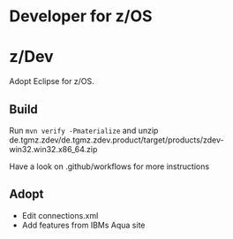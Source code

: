 <!-- Copyright (c) 06.10.2023 Thomas Zierer -->
<!-- -->
<!-- This program and the accompanying materials are made -->
<!-- available under the terms of the Eclipse Public License 2.0 -->
<!-- which is available at https://www.eclipse.org/legal/epl-2.0/ -->
<!-- -->
<!-- SPDX-License-Identifier: EPL-2.0 -->

Developer for z/OS
===================

# z/Dev

Adopt Eclipse for z/OS.

## Build
Run `mvn verify -Pmaterialize` and unzip de.tgmz.zdev/de.tgmz.zdev.product/target/products/zdev-win32.win32.x86_64.zip

Have a look on .github/workflows for more instructions

## Adopt
*   Edit connections.xml
*   Add features from IBMs Aqua site

